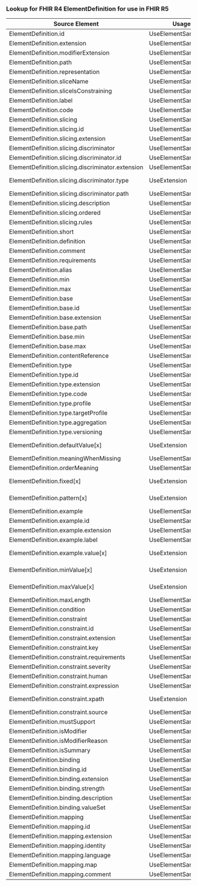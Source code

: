 ### Lookup for FHIR R4 ElementDefinition for use in FHIR R5

| Source Element | Usage | Target |
| -------------- | ----- | ------ |
| ElementDefinition.id | UseElementSameName | ElementDefinition.id |
| ElementDefinition.extension | UseElementSameName | ElementDefinition.extension |
| ElementDefinition.modifierExtension | UseElementSameName | ElementDefinition.modifierExtension |
| ElementDefinition.path | UseElementSameName | ElementDefinition.path |
| ElementDefinition.representation | UseElementSameName | ElementDefinition.representation |
| ElementDefinition.sliceName | UseElementSameName | ElementDefinition.sliceName |
| ElementDefinition.sliceIsConstraining | UseElementSameName | ElementDefinition.sliceIsConstraining |
| ElementDefinition.label | UseElementSameName | ElementDefinition.label |
| ElementDefinition.code | UseElementSameName | ElementDefinition.code |
| ElementDefinition.slicing | UseElementSameName | ElementDefinition.slicing |
| ElementDefinition.slicing.id | UseElementSameName | ElementDefinition.slicing.id |
| ElementDefinition.slicing.extension | UseElementSameName | ElementDefinition.slicing.extension |
| ElementDefinition.slicing.discriminator | UseElementSameName | ElementDefinition.slicing.discriminator |
| ElementDefinition.slicing.discriminator.id | UseElementSameName | ElementDefinition.slicing.discriminator.id |
| ElementDefinition.slicing.discriminator.extension | UseElementSameName | ElementDefinition.slicing.discriminator.extension |
| ElementDefinition.slicing.discriminator.type | UseExtension | http://hl7.org/fhir/4.0/StructureDefinition/extension-ElementDefinition.slicing.discriminator.type |
| ElementDefinition.slicing.discriminator.path | UseElementSameName | ElementDefinition.slicing.discriminator.path |
| ElementDefinition.slicing.description | UseElementSameName | ElementDefinition.slicing.description |
| ElementDefinition.slicing.ordered | UseElementSameName | ElementDefinition.slicing.ordered |
| ElementDefinition.slicing.rules | UseElementSameName | ElementDefinition.slicing.rules |
| ElementDefinition.short | UseElementSameName | ElementDefinition.short |
| ElementDefinition.definition | UseElementSameName | ElementDefinition.definition |
| ElementDefinition.comment | UseElementSameName | ElementDefinition.comment |
| ElementDefinition.requirements | UseElementSameName | ElementDefinition.requirements |
| ElementDefinition.alias | UseElementSameName | ElementDefinition.alias |
| ElementDefinition.min | UseElementSameName | ElementDefinition.min |
| ElementDefinition.max | UseElementSameName | ElementDefinition.max |
| ElementDefinition.base | UseElementSameName | ElementDefinition.base |
| ElementDefinition.base.id | UseElementSameName | ElementDefinition.base.id |
| ElementDefinition.base.extension | UseElementSameName | ElementDefinition.base.extension |
| ElementDefinition.base.path | UseElementSameName | ElementDefinition.base.path |
| ElementDefinition.base.min | UseElementSameName | ElementDefinition.base.min |
| ElementDefinition.base.max | UseElementSameName | ElementDefinition.base.max |
| ElementDefinition.contentReference | UseElementSameName | ElementDefinition.contentReference |
| ElementDefinition.type | UseElementSameName | ElementDefinition.type |
| ElementDefinition.type.id | UseElementSameName | ElementDefinition.type.id |
| ElementDefinition.type.extension | UseElementSameName | ElementDefinition.type.extension |
| ElementDefinition.type.code | UseElementSameName | ElementDefinition.type.code |
| ElementDefinition.type.profile | UseElementSameName | ElementDefinition.type.profile |
| ElementDefinition.type.targetProfile | UseElementSameName | ElementDefinition.type.targetProfile |
| ElementDefinition.type.aggregation | UseElementSameName | ElementDefinition.type.aggregation |
| ElementDefinition.type.versioning | UseElementSameName | ElementDefinition.type.versioning |
| ElementDefinition.defaultValue[x] | UseExtension | http://hl7.org/fhir/4.0/StructureDefinition/extension-ElementDefinition.defaultValue |
| ElementDefinition.meaningWhenMissing | UseElementSameName | ElementDefinition.meaningWhenMissing |
| ElementDefinition.orderMeaning | UseElementSameName | ElementDefinition.orderMeaning |
| ElementDefinition.fixed[x] | UseExtension | http://hl7.org/fhir/4.0/StructureDefinition/extension-ElementDefinition.fixed |
| ElementDefinition.pattern[x] | UseExtension | http://hl7.org/fhir/4.0/StructureDefinition/extension-ElementDefinition.pattern |
| ElementDefinition.example | UseElementSameName | ElementDefinition.example |
| ElementDefinition.example.id | UseElementSameName | ElementDefinition.example.id |
| ElementDefinition.example.extension | UseElementSameName | ElementDefinition.example.extension |
| ElementDefinition.example.label | UseElementSameName | ElementDefinition.example.label |
| ElementDefinition.example.value[x] | UseExtension | http://hl7.org/fhir/4.0/StructureDefinition/extension-ElementDefinition.example.value |
| ElementDefinition.minValue[x] | UseExtension | http://hl7.org/fhir/4.0/StructureDefinition/extension-ElementDefinition.minValue |
| ElementDefinition.maxValue[x] | UseExtension | http://hl7.org/fhir/4.0/StructureDefinition/extension-ElementDefinition.maxValue |
| ElementDefinition.maxLength | UseElementSameName | ElementDefinition.maxLength |
| ElementDefinition.condition | UseElementSameName | ElementDefinition.condition |
| ElementDefinition.constraint | UseElementSameName | ElementDefinition.constraint |
| ElementDefinition.constraint.id | UseElementSameName | ElementDefinition.constraint.id |
| ElementDefinition.constraint.extension | UseElementSameName | ElementDefinition.constraint.extension |
| ElementDefinition.constraint.key | UseElementSameName | ElementDefinition.constraint.key |
| ElementDefinition.constraint.requirements | UseElementSameName | ElementDefinition.constraint.requirements |
| ElementDefinition.constraint.severity | UseElementSameName | ElementDefinition.constraint.severity |
| ElementDefinition.constraint.human | UseElementSameName | ElementDefinition.constraint.human |
| ElementDefinition.constraint.expression | UseElementSameName | ElementDefinition.constraint.expression |
| ElementDefinition.constraint.xpath | UseExtension | http://hl7.org/fhir/4.0/StructureDefinition/extension-ElementDefinition.constraint.xpath |
| ElementDefinition.constraint.source | UseElementSameName | ElementDefinition.constraint.source |
| ElementDefinition.mustSupport | UseElementSameName | ElementDefinition.mustSupport |
| ElementDefinition.isModifier | UseElementSameName | ElementDefinition.isModifier |
| ElementDefinition.isModifierReason | UseElementSameName | ElementDefinition.isModifierReason |
| ElementDefinition.isSummary | UseElementSameName | ElementDefinition.isSummary |
| ElementDefinition.binding | UseElementSameName | ElementDefinition.binding |
| ElementDefinition.binding.id | UseElementSameName | ElementDefinition.binding.id |
| ElementDefinition.binding.extension | UseElementSameName | ElementDefinition.binding.extension |
| ElementDefinition.binding.strength | UseElementSameName | ElementDefinition.binding.strength |
| ElementDefinition.binding.description | UseElementSameName | ElementDefinition.binding.description |
| ElementDefinition.binding.valueSet | UseElementSameName | ElementDefinition.binding.valueSet |
| ElementDefinition.mapping | UseElementSameName | ElementDefinition.mapping |
| ElementDefinition.mapping.id | UseElementSameName | ElementDefinition.mapping.id |
| ElementDefinition.mapping.extension | UseElementSameName | ElementDefinition.mapping.extension |
| ElementDefinition.mapping.identity | UseElementSameName | ElementDefinition.mapping.identity |
| ElementDefinition.mapping.language | UseElementSameName | ElementDefinition.mapping.language |
| ElementDefinition.mapping.map | UseElementSameName | ElementDefinition.mapping.map |
| ElementDefinition.mapping.comment | UseElementSameName | ElementDefinition.mapping.comment |
